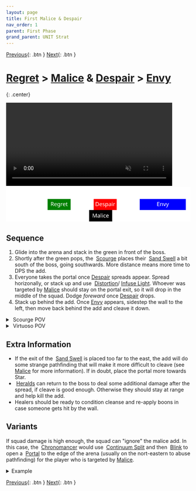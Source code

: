 ```yaml
---
layout: page
title: First Malice & Despair
nav_order: 1
parent: First Phase
grand_parent: UNIT Strat
---
```


[Previous](../phase1.html){: .btn } [Next](seq2.html){: .btn }

# [Regret] > [Malice] & [Despair] > [Envy]
{: .center}

<video class="center" width="90%" controls muted>
  <source src="../../videos/phase1/seq1.mp4" type="video/mp4">
</video>

<img class="seq-img" src="../../timelines/images/phase1/seq1.svg">

## Sequence

1. Glide into the arena and stack in the green in front of the boss.
2. Shortly after the green pops, the <img class="inline scourge"> [Scourge] places their <img class="inline sand-swell"> [Sand Swell] a bit south of the boss, going southwards. More distance means more time to DPS the add.
3. Everyone takes the portal once [Despair] spreads appear. Spread horizonally, or stack up and use  <img class="inline distort"> [Distortion]/<img class="inline glint_h"> [Infuse Light]. Whoever was targeted by [Malice] should stay on the portal exit, so it will drop in the middle of the squad. Dodge _foreward_ once [Despair] drops.
4. Stack up behind the add. Once [Envy] appears, sidestep the wall to the left, then move back behind the add and cleave it down.

<details>
  <summary><img class="inline scourge"> Scourge POV</summary>
  <iframe class="youtube-video" src="https://www.youtube.com/embed/PxAi-bWHTsg?si=96CSuM_yvkiQjOEv&start=11&end=40&mute=1 " frameborder="0" allow="accelerometer; clipboard-write; encrypted-media; gyroscope; picture-in-picture; web-share" referrerpolicy="strict-origin-when-cross-origin" allowfullscreen></iframe>
</details>

<details>
  <summary><img class="inline virtuoso"> Virtuoso POV</summary>
  <iframe class="youtube-video" src="https://www.youtube.com/embed/71JEURWXLko?si=YroyfB-PRhH9Z4Tv&start=16&end=56&mute=1 " frameborder="0" allow="accelerometer; clipboard-write; encrypted-media; gyroscope; picture-in-picture; web-share" referrerpolicy="strict-origin-when-cross-origin" allowfullscreen></iframe>
</details> 

## Extra Information
- If the exit of the <img class="inline sand-swell"> [Sand Swell] is placed too far to the east, the add will do some strange pathfinding that will make it more difficult to cleave (see [Malice] for more information). If in doubt, place the portal more towards <img class="inline star"> Star.
- <img class="inline herald"> [Heralds](https://wiki.guildwars2.com/wiki/Herald) can return to the boss to deal some additional damage after the spread, if cleave is good enough. Otherwise they should stay at range and help kill the add.
- Healers should be ready to condition cleanse and re-apply boons in case someone gets hit by the wall.

## Variants
If squad damage is high enough, the squad can "ignore" the malice add. In this case, the <img class="inline chrono"> [Chronomancer] would use <img class="inline cs"> [Continuum Split] and then <img class="inline blink"> [Blink] to open a <img class="inline portal"> [Portal] to the edge of the arena (usually on the nort-eastern to abuse pathfinding) for the player who is targeted by [Malice].
<details>
  <summary>Example</summary>
  <video class="center" width="90%" controls muted>
    <source src="../../videos/phase1/seq1_alt.mp4" type="video/mp4">
  </video>
</details> 

[Previous](../phase1.html){: .btn } [Next](seq2.html){: .btn }

[Regret]: ../../mechanics/aspects/regret.html
[Envy]: ../../mechanics/aspects/envy.html
[Malice]: ../../mechanics/aspects/malice.html
[Despair]: ../../mechanics/aspects/despair.html
[Scourge]: https://wiki.guildwars2.com/wiki/Scourge
[Sand Swell]: https://wiki.guildwars2.com/wiki/Sand_Swell
[Distortion]: https://wiki.guildwars2.com/wiki/Distortion
[Infuse Light]: https://wiki.guildwars2.com/wiki/Infuse_Light
[Chronomancer]: https://wiki.guildwars2.com/wiki/Chronomancer
[Portal]: https://wiki.guildwars2.com/wiki/Portal_Entre
[Blink]: https://wiki.guildwars2.com/wiki/Blink
[Continuum Split]: https://wiki.guildwars2.com/wiki/Continuum_Split